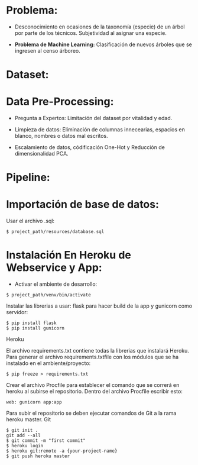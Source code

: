 # Problema:

- Desconocimiento en ocasiones de la taxonomía (especie) de un árbol por parte de los técnicos. Subjetividad al asignar una especie.

- **Problema de Machine Learning:** Clasificación de nuevos árboles que se ingresen al censo árboreo.

# Dataset:

# Data Pre-Processing:

- Pregunta a Expertos: Limitación del dataset por vitalidad y edad.

- Limpieza de datos: Eliminación de columnas innecearias, espacios en blanco, nombres o datos mal escritos.

- Escalamiento de datos, códificación One-Hot y Reducción de dimensionalidad PCA.

# Pipeline:



# Importación de base de datos:

Usar el archivo .sql:

```
$ project_path/resources/database.sql
```

# Instalación En Heroku de Webservice y App:

- Activar el ambiente de desarrollo:

```
$ project_path/venv/bin/activate
```

Instalar las librerias a usar: flask para hacer build de la app y gunicorn como servidor:

```
$ pip install flask
$ pip install gunicorn
```

Heroku

El archivo requirements.txt contiene todas la librerias que instalará Heroku. Para generar el 
archivo requirements.txtfile con los módulos que se ha instalado en el ambiente/proyecto:

```
$ pip freeze > requirements.txt
```

Crear el archivo Procfile para establecer el comando que se correrá en heroku al subirse el repositorio.
Dentro del archivo Procfile escribir esto:

```
web: gunicorn app:app
```

Para subir el repositorio se deben ejecutar comandos de Git a la rama heroku master.
Git

```
$ git init .
git add --all
$ git commit -m "first commit"
$ heroku login
$ heroku git:remote -a {your-project-name}
$ git push heroku master
```
